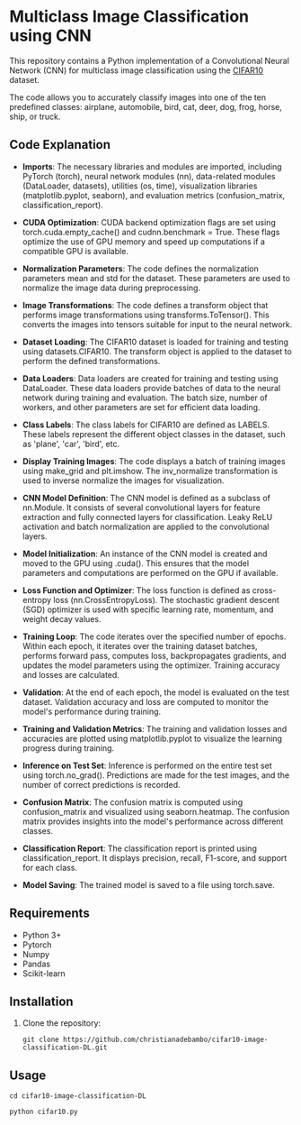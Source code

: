 # Multiclass Image Classification using CNN

This repository contains a Python implementation of a Convolutional Neural Network (CNN) for multiclass image classification using the [CIFAR10](https://www.tensorflow.org/datasets/catalog/cifar10) dataset. 

The code allows you to accurately classify images into one of the ten predefined classes: airplane, automobile, bird, cat, deer, dog, frog, horse, ship, or truck.

## Code Explanation

- **Imports**: The necessary libraries and modules are imported, including PyTorch (torch), neural network modules (nn), data-related modules (DataLoader, datasets), utilities (os, time), visualization libraries (matplotlib.pyplot, seaborn), and evaluation metrics (confusion_matrix, classification_report).

- **CUDA Optimization**: CUDA backend optimization flags are set using torch.cuda.empty_cache() and cudnn.benchmark = True. These flags optimize the use of GPU memory and speed up computations if a compatible GPU is available.

- **Normalization Parameters**: The code defines the normalization parameters mean and std for the dataset. These parameters are used to normalize the image data during preprocessing.

- **Image Transformations**: The code defines a transform object that performs image transformations using transforms.ToTensor(). This converts the images into tensors suitable for input to the neural network.

- **Dataset Loading**: The CIFAR10 dataset is loaded for training and testing using datasets.CIFAR10. The transform object is applied to the dataset to perform the defined transformations.

- **Data Loaders**: Data loaders are created for training and testing using DataLoader. These data loaders provide batches of data to the neural network during training and evaluation. The batch size, number of workers, and other parameters are set for efficient data loading.

- **Class Labels**: The class labels for CIFAR10 are defined as LABELS. These labels represent the different object classes in the dataset, such as 'plane', 'car', 'bird', etc.

- **Display Training Images**: The code displays a batch of training images using make_grid and plt.imshow. The inv_normalize transformation is used to inverse normalize the images for visualization.

- **CNN Model Definition**: The CNN model is defined as a subclass of nn.Module. It consists of several convolutional layers for feature extraction and fully connected layers for classification. Leaky ReLU activation and batch normalization are applied to the convolutional layers.

- **Model Initialization**: An instance of the CNN model is created and moved to the GPU using .cuda(). This ensures that the model parameters and computations are performed on the GPU if available.

- **Loss Function and Optimizer**: The loss function is defined as cross-entropy loss (nn.CrossEntropyLoss). The stochastic gradient descent (SGD) optimizer is used with specific learning rate, momentum, and weight decay values.

- **Training Loop**: The code iterates over the specified number of epochs. Within each epoch, it iterates over the training dataset batches, performs forward pass, computes loss, backpropagates gradients, and updates the model parameters using the optimizer. Training accuracy and losses are calculated.

- **Validation**: At the end of each epoch, the model is evaluated on the test dataset. Validation accuracy and loss are computed to monitor the model's performance during training.

- **Training and Validation Metrics**: The training and validation losses and accuracies are plotted using matplotlib.pyplot to visualize the learning progress during training.

- **Inference on Test Set**: Inference is performed on the entire test set using torch.no_grad(). Predictions are made for the test images, and the number of correct predictions is recorded.

- **Confusion Matrix**: The confusion matrix is computed using confusion_matrix and visualized using seaborn.heatmap. The confusion matrix provides insights into the model's performance across different classes.

- **Classification Report**: The classification report is printed using classification_report. It displays precision, recall, F1-score, and support for each class.

- **Model Saving**: The trained model is saved to a file using torch.save.

## Requirements

- Python 3+
- Pytorch
- Numpy
- Pandas
- Scikit-learn

## Installation

1. Clone the repository:

   ```shell
   git clone https://github.com/christianadebambo/cifar10-image-classification-DL.git
   ```
   
## Usage

```cd cifar10-image-classification-DL```

```python cifar10.py```
